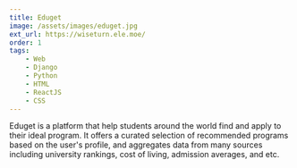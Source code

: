 ```yaml
---
title: Eduget
image: /assets/images/eduget.jpg
ext_url: https://wiseturn.ele.moe/
order: 1
tags:
    - Web
    - Django
    - Python
    - HTML
    - ReactJS
    - CSS
---
```

Eduget is a platform that help students around the world find and apply to their ideal program. It offers a curated selection of recommended programs based on the user's profile, and aggregates data from many sources including university rankings, cost of living, admission averages, and etc.
